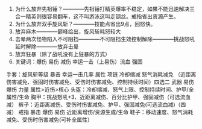 1. 为什么放弃先祖锤？————先祖锤打精英爆率不稳定，如果不能迅速解决三合一精英则很容易翻车，这不叫游泳这叫走钢丝。戒指省出资源产生。
2. 为什么放弃双手旋风斩？————技能点省出9点，回怒快。
3. 放弃麻木————巅峰给出，旋风斩耗怒较大
4. 击晕两次怪物陷入不可阻挡————不可阻挡生效控制解除————挑战怒吼延时解除————放弃击晕
5. 放弃狂暴（除了战吼没有上狂暴的方式）
6. 关键词：爆伤 易伤 减伤 幸运一击（上易伤）流血 强固

手套：旋风斩等级 暴击 幸运一击几率 属性
项链 冷却缩减 怒气消耗减免 （近距离伤害减免、强固时伤害减免、受伤时伤害减免、控制持续时间）四选二
武器 易伤 爆伤 力量 属性>近伤>核心
头盔：冷却缩减、怒气上限、控制持续时间、护甲/全属性/生命
胸甲：挑战怒吼+3、近距离减伤、百分比护甲、强固减伤（可选流血减）
裤子：近距离减伤、受伤时伤害减免、护甲、强固减免(可选流血减)（四减）
戒指 暴击 爆伤 易伤 近距离增伤/资源生成/生命
鞋子：移动速度、怒气消耗减免、受伤时伤害减免(可补全属性） 